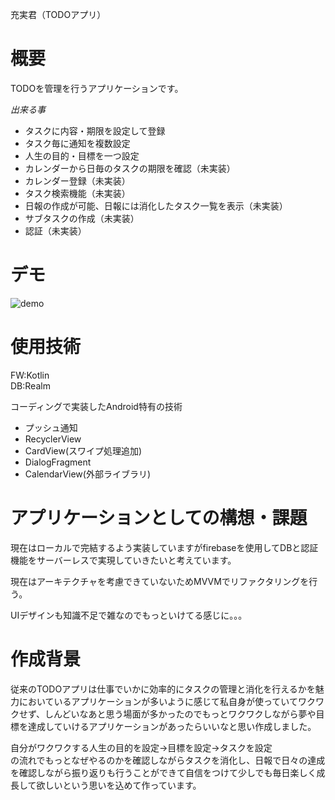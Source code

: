 充実君（TODOアプリ）

# 概要
TODOを管理を行うアプリケーションです。

*出来る事*
- タスクに内容・期限を設定して登録
- タスク毎に通知を複数設定
- 人生の目的・目標を一つ設定
- カレンダーから日毎のタスクの期限を確認（未実装）
- カレンダー登録（未実装）
- タスク検索機能（未実装）
- 日報の作成が可能、日報には消化したタスク一覧を表示（未実装）
- サブタスクの作成（未実装）
- 認証（未実装）

# デモ
![demo](https://raw.githubusercontent.com/wiki/huton338/jujituku/images/demo.gif)



# 使用技術
FW:Kotlin</br>
DB:Realm</br>

コーディングで実装したAndroid特有の技術
- プッシュ通知
- RecyclerView
- CardView(スワイプ処理追加)
- DialogFragment
- CalendarView(外部ライブラリ)


# アプリケーションとしての構想・課題
現在はローカルで完結するよう実装していますがfirebaseを使用してDBと認証機能をサーバーレスで実現していきたいと考えています。

現在はアーキテクチャを考慮できていないためMVVMでリファクタリングを行う。

UIデザインも知識不足で雑なのでもっといけてる感じに。。。

# 作成背景
従来のTODOアプリは仕事でいかに効率的にタスクの管理と消化を行えるかを魅力においているアプリケーションが多いように感じて私自身が使っていてワクワクせず、しんどいなあと思う場面が多かったのでもっとワクワクしながら夢や目標を達成していけるアプリケーションがあったらいいなと思い作成しました。

自分がワクワクする人生の目的を設定→目標を設定→タスクを設定</br>
の流れでもっとなぜやるのかを確認しながらタスクを消化し、日報で日々の達成を確認しながら振り返りも行うことができて自信をつけて少しでも毎日楽しく成長して欲しいという思いを込めて作っています。
